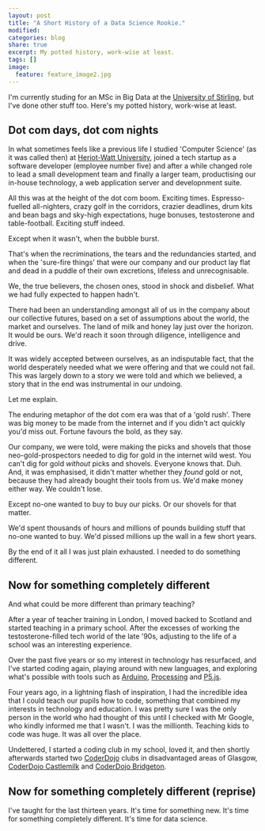 ```yaml
---
layout: post
title: "A Short History of a Data Science Rookie."
modified:
categories: blog
share: true
excerpt: My potted history, work-wise at least.
tags: []
image:
  feature: feature_image2.jpg
---
```



I'm currently studing for an MSc in Big Data at the [University of Stirling](https://www.stir.ac.uk/), but I've done other stuff too. Here's my potted history, work-wise at least.

## Dot com days, dot com nights

In what sometimes feels like a previous life I studied 'Computer Science' (as it was called then) at [Heriot-Watt University](https://www.hw.ac.uk), joined a tech startup as a software developer (employee number five) and after a while changed role to lead a small development team and finally a larger team, productising our in-house technology, a web application server and developnment suite.

All this was at the height of the dot com boom. Exciting times. Espresso-fuelled all-nighters, crazy golf in the corridors, crazier deadlines, drum kits and bean bags and sky-high expectations, huge bonuses, testosterone and table-football. Exciting stuff indeed.

Except when it wasn't, when the bubble burst. 

That's when the recriminations, the tears and the redundancies started, and when the 'sure-fire things' that were our company and our product lay flat and dead in a puddle of their own excretions, lifeless and unrecognisable.

We, the true believers, the chosen ones, stood in shock and disbelief. What we had fully expected to happen hadn't. 

There had been an understanding amongst all of us in the company about our collective futures, based on a set of assumptions about the world, the market and ourselves. The land of milk and honey lay just over the horizon. It would be ours. We'd reach it soon through diligence, intelligence and drive.

It was widely accepted between ourselves, as an indisputable fact, that the world desperately needed what we were offering and that we could not fail.
This was largely down to a story we were told and which we believed, a story that in the end was instrumental in our undoing. 

Let me explain. 

The enduring metaphor of the dot com era was that of a 'gold rush'. There was big money to be made from the internet and if you didn't act quickly you'd miss out. Fortune favours the bold, as they say.

Our company, we were told, were making the picks and shovels that those neo-gold-prospectors needed to dig for gold in the internet wild west. You can't dig for gold *without* picks and shovels. Everyone knows that. Duh. And, it was emphasised, it didn't matter whether they *found* gold or not, because they had already bought their tools from us. We'd make money either way. We couldn't lose.

Except no-one wanted to buy to buy our picks. Or our shovels for that matter. 

We'd spent thousands of hours and millions of pounds building stuff that no-one wanted to buy. We'd pissed millions up the wall in a few short years.

By the end of it all I was just plain exhausted. I needed to do something different.


## Now for something completely different


And what could be more different than primary teaching? 

After a year of teacher training in London, I moved backed to Scotland and started teaching in a primary school. After the excesses of working the testosterone-filled tech world of the late '90s, adjusting to the life of a school was an interesting experience. 

Over the past five years or so my interest in technology has resurfaced, and I've started coding again, playing around with new languages, and exploring what's possible with tools such as [Arduino](https://www.arduino.cc/), [Processing](https://processing.org/) and [P5.js](https://p5js.org/).

Four years ago, in a lightning flash of inspiration, I had the incredible idea that I could teach our pupils how to code, something that combined my interests in technology and education. I was pretty sure I was the only person in the world who had thought of this until I checked with Mr Google, who kindly informed me that I wasn't. I was the millionth. Teaching kids to code was huge. It was all over the place.

Undettered, I started a coding club in my school, loved it, and then shortly afterwards started two [CoderDojo](http://www.coderdojoscotland.com) clubs in disadvantaged areas of Glasgow, [CoderDojo Castlemilk](http://coderdojoscotland.com/clubs/castlemilk) and [CoderDojo Bridgeton](http://coderdojoscotland.com/clubs/bridgeton). 

## Now for something completely different (reprise)

I've taught for the last thirteen years. It's time for something new. It's time for something completely different. It's time for data science.